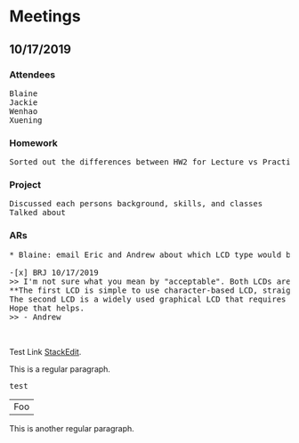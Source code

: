 # Meetings
>
## 10/17/2019
  
### Attendees
<pre>
Blaine
Jackie
Wenhao
Xuening
</pre>

### Homework
<pre>
Sorted out the differences between HW2 for Lecture vs Practicum
</pre>

### Project
<pre>
Discussed each persons background, skills, and classes
Talked about 
</pre>

### ARs
<pre>
* Blaine: email Eric and Andrew about which LCD type would be accepable for the project 

-[x] BRJ 10/17/2019
>> I'm not sure what you mean by "acceptable". Both LCDs are perfectly acceptable as "actuators" in the practicum project.
**The first LCD is simple to use character-based LCD, straight forward to use, and would make an excellent choice for a simple practicum project.**
The second LCD is a widely used graphical LCD that requires a C graphics library and, in my opinion, a 32 bit microcontroller with plenty of flash and RAM. If you'd like to go down that route, that's perfectly acceptable, although of course I wouldn't suggest you do that.
Hope that helps.
>> - Andrew
			

</pre>
Test Link [StackEdit](https://stackedit.io/).

>

This is a regular paragraph.
<pre>test</pre>
<table>
    <tr>
        <td>Foo</td>
    </tr>
</table>

This is another regular paragraph.
